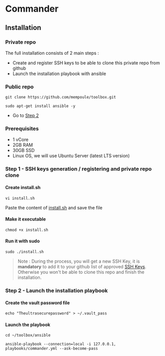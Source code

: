 # Commander

## Installation

### Private repo

The full installation consists of 2 main steps :
 - Create and register SSH keys to be able to clone this private repo from github
 - Launch the installation playbook with ansible

### Public repo

    git clone https://github.com/mempoule/toolbox.git

    sudo apt-get install ansible -y

 - Go to [Step 2](#step-2---launch-the-installation-playbook)


### Prerequisites

 - 1 vCore
 - 2GB RAM
 - 30GB SSD
 - Linux OS, we will use Ubuntu Server (latest LTS version)

### Step 1 - SSH keys generation / registering and private repo clone

#### Create install.sh

`vi install.sh`

Paste the content of [install.sh](install.sh) and save the file

#### Make it executable

`chmod +x install.sh`

#### Run it with sudo

`sudo ./install.sh`

>   Note : During the process, you will get a new SSH Key, it is **mandatory** to add it to your github list of approved [SSH Keys](https://github.com/settings/keys). Otherwise you won't be able to clone this repo and finish the installation.

### Step 2 - Launch the installation playbook

#### Create the vault password file

    echo "Theultrasecurepassword" > ~/.vault_pass

#### Launch the playbook

    cd ~/toolbox/ansible

    ansible-playbook --connection=local -i 127.0.0.1, playbooks/commander.yml --ask-become-pass





